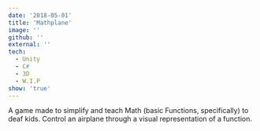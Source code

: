 ```yaml
---
date: '2018-05-01'
title: 'Mathplane'
image: ''
github: ''
external: ''
tech:
  - Unity
  - C#
  - 3D
  - W.I.P
show: 'true'
---
```


A game made to simplify and teach Math (basic Functions, specifically) to deaf kids. Control an airplane through a visual representation of a function.
